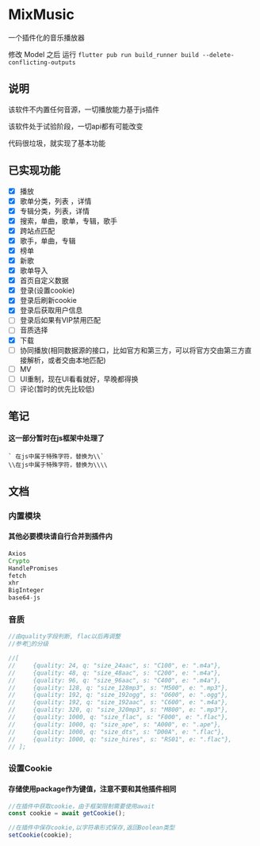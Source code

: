 # MixMusic

一个插件化的音乐播放器

修改 Model 之后 运行 ```flutter pub run build_runner build --delete-conflicting-outputs```

## 说明

该软件不内置任何音源，一切播放能力基于js插件

该软件处于试验阶段，一切api都有可能改变

代码很垃圾，就实现了基本功能

## 已实现功能

- [x] 播放
- [x] 歌单分类，列表 ，详情
- [x] 专辑分类，列表，详情
- [x] 搜索，单曲，歌单，专辑，歌手
- [x] 跨站点匹配
- [x] 歌手，单曲，专辑
- [x] 榜单
- [x] 新歌
- [x] 歌单导入
- [x] 首页自定义数据
- [x] 登录(设置cookie)
- [x] 登录后刷新cookie
- [x] 登录后获取用户信息
- [ ] 登录后如果有VIP禁用匹配
- [ ] 音质选择
- [x] 下载
- [ ] 协同播放(相同数据源的接口，比如官方和第三方，可以将官方交由第三方直接解析，或者交由本地匹配)
- [ ] MV
- [ ] UI重制，现在UI看看就好，早晚都得换
- [ ] 评论(暂时的优先比较低)

## 笔记

#### 这一部分暂时在js框架中处理了

 ```
 ` 在js中属于特殊字符，替换为\\`
 \\在js中属于特殊字符，替换为\\\\
 ```

## 文档

### 内置模块

#### 其他必要模块请自行合并到插件内

```js
Axios
Crypto
HandlePromises
fetch
xhr
BigInteger
base64-js
```

### 音质

```js
//由quality字段判断, flac以后再调整
//参考🐧的分级

//[
//     {quality: 24, q: "size_24aac", s: "C100", e: ".m4a"},
//     {quality: 48, q: "size_48aac", s: "C200", e: ".m4a"},
//     {quality: 96, q: "size_96aac", s: "C400", e: ".m4a"},
//     {quality: 128, q: "size_128mp3", s: "M500", e: ".mp3"},
//     {quality: 192, q: "size_192ogg", s: "O600", e: ".ogg"},
//     {quality: 192, q: "size_192aac", s: "C600", e: ".m4a"},
//     {quality: 320, q: "size_320mp3", s: "M800", e: ".mp3"},
//     {quality: 1000, q: "size_flac", s: "F000", e: ".flac"},
//     {quality: 1000, q: "size_ape", s: "A000", e: ".ape"},
//     {quality: 1000, q: "size_dts", s: "D00A", e: ".flac"},
//     {quality: 1000, q: "size_hires", s: "RS01", e: ".flac"},
// ];


```

### 设置Cookie

#### 存储使用package作为键值，注意不要和其他插件相同

```js
//在插件中获取cookie，由于框架限制需要使用await
const cookie = await getCookie();

//在插件中保存cookie,以字符串形式保存,返回Boolean类型
setCookie(cookie);
```
